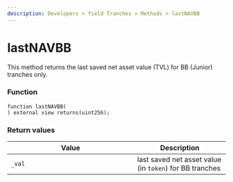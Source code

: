 ```yaml
---
description: Developers > Yield Tranches > Methods > lastNAVBB
---
```


# lastNAVBB

This method returns the last saved net asset value (TVL) for BB (Junior) tranches only.

### Function

```solidity
function lastNAVBB(
) external view returns(uint256);
```

### Return values

<table><thead><tr><th width="276">Value</th><th>Description</th></tr></thead><tbody><tr><td><code>_val</code></td><td>last saved net asset value (in <code>token</code>) for BB tranches</td></tr></tbody></table>
